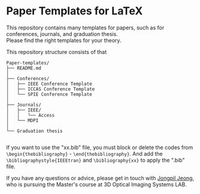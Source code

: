 # Paper Templates for LaTeX

This repository contains many templates for papers, such as for conferences, journals, and graduation thesis.<br/>
Please find the right templates for your theory.<br/>

This repository structure consists of that

```
Paper-templates/
├── README.md
│
├── Conferences/
│   ├── IEEE Conference Template
│   ├── ICCAS Conference Template
│   └── SPIE Conference Template
│
├── Journals/
│   ├── IEEE/
│   │   └── Access
│   └── MDPI
│    
└── Graduation thesis


```
If you want to use the "xx.bib" file, you must block or delete the codes from `\begin{thebibliography}` - `\end{thebibliography}`.
And add the `\bibliographystyle{IEEEtran}` and `\bibliography{xx}` to apply the ".bib" file.




If you have any questions or advice, please get in touch with [Jongpil Jeong](jeong.jongpil383@mail.kyutech.jp), who is pursuing the Master's course at 3D Optical Imaging Systems LAB.<br/>




<!--

Paper-templates/
├── README.md
├── Conferences/
│   ├── IEEE Conference Template
│   ├── ICCAS Conference Template
│   ├── SPIE Conference Template
│   ├── assets/
│   └── index.html
├── Journals/
├── Graduation thesis/
│   └── index.html
├── src/
│   ├── assets/
│   │   └── logo.png
│   ├── components/
-->
